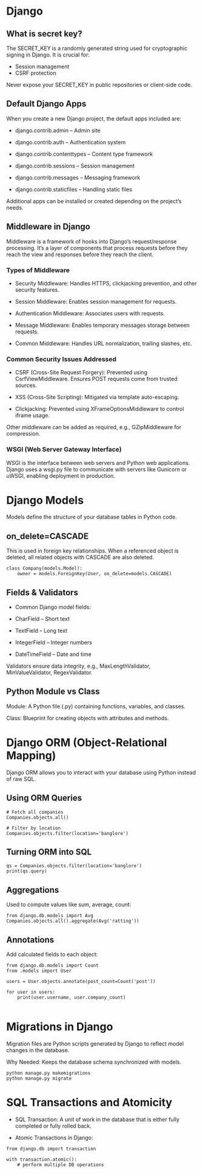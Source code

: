 # Django

## What is secret key?

The SECRET_KEY is a randomly generated string used for cryptographic signing in Django. It is crucial for:
* Session management
* CSRF protection

Never expose your SECRET_KEY in public repositories or client-side code.

## Default Django Apps
When you create a new Django project, the default apps included are:

* django.contrib.admin – Admin site

* django.contrib.auth – Authentication system

* django.contrib.contenttypes – Content type framework

* django.contrib.sessions – Session management

* django.contrib.messages – Messaging framework

* django.contrib.staticfiles – Handling static files

Additional apps can be installed or created depending on the project’s needs.

## Middleware in Django
Middleware is a framework of hooks into Django’s request/response processing. It’s a layer of components that process requests before they reach the view and responses before they reach the client.

### Types of Middleware

* Security Middleware: Handles HTTPS, clickjacking prevention, and other security features.

* Session Middleware: Enables session management for requests.

* Authentication Middleware: Associates users with requests.

* Message Middleware: Enables temporary messages storage between requests.

* Common Middleware: Handles URL normalization, trailing slashes, etc.

### Common Security Issues Addressed

* CSRF (Cross-Site Request Forgery): Prevented using CsrfViewMiddleware. Ensures POST requests come from trusted sources.

* XSS (Cross-Site Scripting): Mitigated via template auto-escaping.

* Clickjacking: Prevented using XFrameOptionsMiddleware to control iframe usage.

Other middleware can be added as required, e.g., GZipMiddleware for compression.

### WSGI (Web Server Gateway Interface)

WSGI is the interface between web servers and Python web applications. Django uses a wsgi.py file to communicate with servers like Gunicorn or uWSGI, enabling deployment in production.

# Django Models

Models define the structure of your database tables in Python code.

## on_delete=CASCADE

This is used in foreign key relationships. When a referenced object is deleted, all related objects with CASCADE are also deleted.

```
class Company(models.Model):
    owner = models.ForeignKey(User, on_delete=models.CASCADE)
```

## Fields & Validators

* Common Django model fields:

* CharField – Short text

* TextField – Long text

* IntegerField – Integer numbers

* DateTimeField – Date and time

Validators ensure data integrity, e.g., MaxLengthValidator, MinValueValidator, RegexValidator.

## Python Module vs Class

Module: A Python file (.py) containing functions, variables, and classes.

Class: Blueprint for creating objects with attributes and methods.

# Django ORM (Object-Relational Mapping)
Django ORM allows you to interact with your database using Python instead of raw SQL.

## Using ORM Queries

```
# Fetch all companies
Companies.objects.all()

# Filter by location
Companies.objects.filter(location='banglore')
```

## Turning ORM into SQL
```
qs = Companies.objects.filter(location='banglore')
print(qs.query)
```
## Aggregations
Used to compute values like sum, average, count:
```
from django.db.models import Avg
Companies.objects.all().aggregate(Avg('ratting'))

```

## Annotations
Add calculated fields to each object:

```
from django.db.models import Count
from .models import User

users = User.objects.annotate(post_count=Count('post'))

for user in users:
    print(user.username, user.company_count)


```

# Migrations in Django

Migration files are Python scripts generated by Django to reflect model changes in the database.

Why Needed: Keeps the database schema synchronized with models.

```
python manage.py makemigrations
python manage.py migrate

```

# SQL Transactions and Atomicity

* SQL Transaction: A unit of work in the database that is either fully completed or fully rolled back.

* Atomic Transactions in Django:

```
from django.db import transaction

with transaction.atomic():
    # perform multiple DB operations

```

